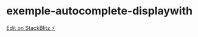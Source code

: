 # exemple-autocomplete-displaywith

[Edit on StackBlitz ⚡️](https://stackblitz.com/edit/exemple-autocomplete-displaywith)